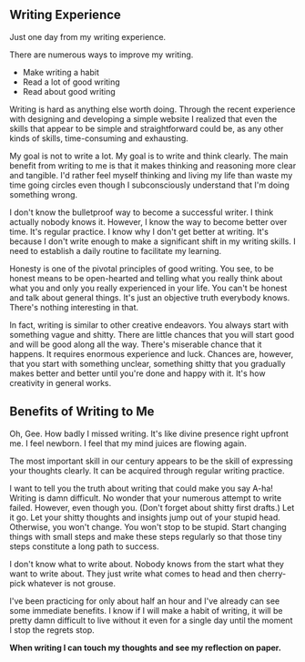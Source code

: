 ## Writing Experience

Just one day from my writing experience.

There are numerous ways to improve my writing.

- Make writing a habit
- Read a lot of good writing
- Read about good writing

Writing is hard as anything else worth doing. Through the recent experience with designing and developing a simple website I realized that even the skills that appear to be simple and straightforward could be, as any other kinds of skills, time-consuming and exhausting.

My goal is not to write a lot. My goal is to write and think clearly. The main benefit from writing to me is that it makes thinking and reasoning more clear and tangible. I'd rather feel myself thinking and living my life than waste my time going circles even though I subconsciously understand that I'm doing something wrong.

I don't know the bulletproof way to become a successful writer. I think actually nobody knows it. However, I know the way to become better over time. It's regular practice. I know why I don't get better at writing. It's because I don't write enough to make a significant shift in my writing skills. I need to establish a daily routine to facilitate my learning.

Honesty is one of the pivotal principles of good writing. You see, to be honest means to be open-hearted and telling what you really think about what you and only you really experienced in your life. You can't be honest and talk about general things. It's just an objective truth everybody knows. There's nothing interesting in that.

In fact, writing is similar to other creative endeavors. You always start with something vague and shitty. There are little chances that you will start good and will be good along all the way. There's miserable chance that it happens. It requires enormous experience and luck. Chances are, however, that you start with something unclear, something shitty that you gradually makes better and better until you're done and happy with it. It's how creativity in general works.



## Benefits of Writing to Me

Oh, Gee. How badly I missed writing. It's like divine presence right upfront me. I feel newborn. I feel that my mind juices are flowing again.

The most important skill in our century appears to be the skill of expressing your thoughts clearly.
It can be acquired through regular writing practice.

I want to tell you the truth about writing that could make you say A-ha! Writing is damn difficult. No wonder that your numerous attempt to write failed. However, even though you. (Don't forget about shitty first drafts.) Let it go. Let your shitty thoughts and insights jump out of your stupid head. Otherwise, you won't change. You won't stop to be stupid. Start changing things with small steps and make these steps regularly so that those tiny steps constitute a long path to success.

I don't know what to write about. Nobody knows from the start what they want to write about. They just write what comes to head and then cherry-pick whatever is not grouse.

I've been practicing for only about half an hour and I've already can see some immediate benefits. I know if I will make a habit of writing, it will be pretty damn difficult to live without it even for a single day until the moment I stop the regrets stop.

**When writing I can touch my thoughts and see my reflection on paper.**
